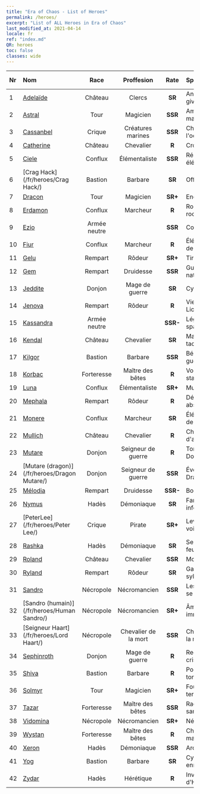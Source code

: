 ```yaml
---
title: "Era of Chaos - List of Heroes"
permalink: /heroes/
excerpt: "List of ALL Heroes in Era of Chaos"
last_modified_at: 2021-04-14
locale: fr
ref: "index.md"
QR: heroes
toc: false
classes: wide
---
```

  | Nr |    Nom    |  Race   |  Proffesion   |  Rate  |    Specialty     | User Rate  | 
  |:---|:-----------|:-------:|:-------------:|:------:|:-----------------|:----:|
  | 1 | [Adelaïde](/fr/heroes/Adelaide/) | Château | Clercs | **SR** |  Anneau de givre | R+ |
  | 2 | [Astral](/fr/heroes/Astral/) | Tour | Magicien | **SSR** |  Amplification magique | SSR |
  | 3 | [Cassanbel](/fr/heroes/Cassanbel/) | Crique | Créatures marines | **SSR** |  Chant de l'océan | SSR |
  | 4 | [Catherine](/fr/heroes/Catherine/) | Château | Chevalier | **R** |  Croisé de fer | R |
  | 5 | [Ciele](/fr/heroes/Ciele/) | Conflux | Élémentaliste | **SSR** |  Résonance élémentaire | SSR |
  | 6 | [Crag Hack](/fr/heroes/Crag Hack/) | Bastion | Barbare | **SR** |  Offensive | R+ |
  | 7 | [Dracon](/fr/heroes/Dracon/) | Tour | Magicien | **SR+** |  Enchanteur | R |
  | 8 | [Erdamon](/fr/heroes/Erdamon/) | Conflux | Marcheur | **R** |  Roi des rochers | R |
  | 9 | [Ezio](/fr/heroes/Ezio/) | Armée neutre |  | **SSR** |  Confrérie | R+ |
  | 10 | [Fiur](/fr/heroes/Fiur/) | Conflux | Marcheur | **R** |  Élémentaire de feu | R |
  | 11 | [Gelu](/fr/heroes/Gelu/) | Rempart | Rôdeur | **SR+** |  Tireur d'élite | SR+ |
  | 12 | [Gem](/fr/heroes/Gem/) | Rempart | Druidesse | **SSR** |  Guérison naturelle | SSR |
  | 13 | [Jeddite](/fr/heroes/Jeddite/) | Donjon | Mage de guerre | **SR** |  Cycle de la vie | SR |
  | 14 | [Jenova](/fr/heroes/Jenova/) | Rempart | Rôdeur | **R** |  Vierge à la Licorne | R |
  | 15 | [Kassandra](/fr/heroes/Kassandra/) | Armée neutre |  | **SSR-** |  Légion spartiate | R |
  | 16 | [Kendal](/fr/heroes/Kendal/) | Château | Chevalier | **SR** |  Maître des tactiques | R |
  | 17 | [Kilgor](/fr/heroes/Kilgor/) | Bastion | Barbare | **SSR** |  Béhémoth de guerre | SSR |
  | 18 | [Korbac](/fr/heroes/Korbac/) | Forteresse | Maître des bêtes | **R** |  Vol stationnaire | R |
  | 19 | [Luna](/fr/heroes/Luna/) | Conflux | Élémentaliste | **SR+** |  Mur infernal | R |
  | 20 | [Mephala](/fr/heroes/Mephala/) | Rempart | Rôdeur | **R** |  Défense absolue | R |
  | 21 | [Monere](/fr/heroes/Monere/) | Conflux | Marcheur | **SR** |  Élémentaire de l'esprit | R |
  | 22 | [Mullich](/fr/heroes/Mullich/) | Château | Chevalier | **R** |  Charge d'assaut | R+ |
  | 23 | [Mutare](/fr/heroes/Mutare/) | Donjon | Seigneur de guerre | **R** |  Torrent du Donjon | R |
  | 24 | [Mutare (dragon)](/fr/heroes/Dragon Mutare/) | Donjon | Seigneur de guerre | **SSR** |  Éveil du Dragon | SSR |
  | 25 | [Mélodia](/fr/heroes/Melodia/) | Rempart | Druidesse | **SSR-** |  Bonne fortune | R |
  | 26 | [Nymus](/fr/heroes/Nymus/) | Hadès | Démoniaque | **SR** |  Fantôme infernal | R+ |
  | 27 | [PeterLee](/fr/heroes/Peter Lee/) | Crique | Pirate | **SR+** |  Levez les voiles | R+ |
  | 28 | [Rashka](/fr/heroes/Rashka/) | Hadès | Démoniaque | **SR** |  Seigneur du feu | R |
  | 29 | [Roland](/fr/heroes/Roland/) | Château | Chevalier | **SSR** |  Moral accru | SR+ |
  | 30 | [Ryland](/fr/heroes/Ryland/) | Rempart | Rôdeur | **SR** |  Garde sylvanien | R |
  | 31 | [Sandro](/fr/heroes/Sandro/) | Nécropole | Nécromancien | **SSR** |  Les Ténèbres se répandent | SSR |
  | 32 | [Sandro (humain)](/fr/heroes/Human Sandro/) | Nécropole | Nécromancien | **SR+** |  Âme immortelle | SR |
  | 33 | [Seigneur Haart](/fr/heroes/Lord Haart/) | Nécropole | Chevalier de la mort | **SSR** |  Chevalier de la mort | SR- |
  | 34 | [Sephinroth](/fr/heroes/Sephinroth/) | Donjon | Mage de guerre | **R** |  Regard de cristal | R |
  | 35 | [Shiva](/fr/heroes/Shiva/) | Bastion | Barbare | **R** |  Porteur du tonnerre | R |
  | 36 | [Solmyr](/fr/heroes/Solmyr/) | Tour | Magicien | **SR+** |  Foudre terrible | SR |
  | 37 | [Tazar](/fr/heroes/Tazar/) | Forteresse | Maître des bêtes | **SSR** |  Rage sanguinaire | SR |
  | 38 | [Vidomina](/fr/heroes/Vidomina/) | Nécropole | Nécromancien | **SR+** |  Nécromancien | R |
  | 39 | [Wystan](/fr/heroes/Wystan/) | Forteresse | Maître des bêtes | **R** |  Chasseur des marais | R |
  | 40 | [Xeron](/fr/heroes/Xeron/) | Hadès | Démoniaque | **SSR** |  Archidiable | SSR |
  | 41 | [Yog](/fr/heroes/Yog/) | Bastion | Barbare | **SR** |  Cyclope enragé | SR |
  | 42 | [Zydar](/fr/heroes/Zydar/) | Hadès | Hérétique | **R** |  Invocation d'Hadès | R |
